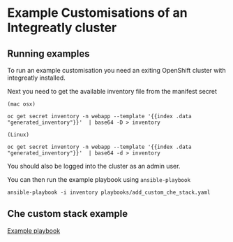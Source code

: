 # Example Customisations of an Integreatly cluster


## Running examples

To run an example customisation you need an exiting OpenShift cluster with integreatly installed.

Next you need to get the available inventory file from the manifest secret

```
(mac osx)

oc get secret inventory -n webapp --template '{{index .data "generated_inventory"}}'  | base64 -D > inventory
```

```
(Linux)

oc get secret inventory -n webapp --template '{{index .data "generated_inventory"}}'  | base64 -d > inventory
```

You should also be logged into the cluster as an admin user.

You can then run the example playbook using ```ansible-playbook```

```
ansible-playbook -i inventory playbooks/add_custom_che_stack.yaml
```

## Che custom stack example

[Example playbook](https://github.com/integr8ly/example-customisations/blob/master/installation/playbooks/add_custom_che_stack.yaml)
